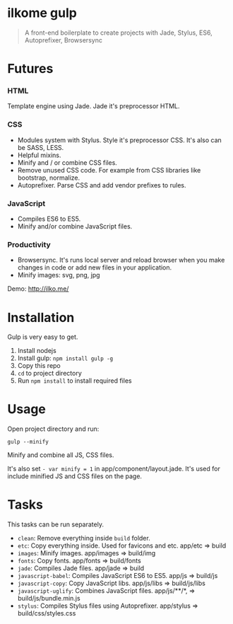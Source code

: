 # ilkome gulp
> A front-end boilerplate to create projects with Jade, Stylus, ES6, Autoprefixer, Browsersync


# Futures
### HTML
Template engine using Jade. Jade it's preprocessor HTML.

### CSS
- Modules system with Stylus. Style it's preprocessor CSS. It's also can be SASS, LESS.
- Helpful mixins.
- Minify and / or combine CSS files.
- Remove unused CSS code. For example from CSS libraries like bootstrap, normalize.
- Autoprefixer. Parse CSS and add vendor prefixes to rules.

### JavaScript
- Compiles ES6 to ES5.
- Minify and/or combine JavaScript files.

### Productivity
- Browsersync. It's runs local server and reload browser when you make changes in code or add new files in your application.
- Minify images: svg, png, jpg

Demo: http://ilko.me/



# Installation
Gulp is very easy to get.

1. Install nodejs
5. Install gulp: `npm install gulp -g`
2. Copy this repo
3. `cd` to project directory
4. Run `npm install` to install required files


# Usage
Open project directory and run:

`gulp --minify`

Minify and combine all JS, CSS files.

It's also set `- var minify = 1` in app/component/layout.jade. It's used for include minified JS and CSS files on the page.


# Tasks
This tasks can be run separately.
- `clean`: Remove everything inside `build` folder.
- `etc`: Copy everything inside. Used for favicons and etc. app/etc => build
- `images`: Minify images. app/images => build/img
- `fonts`: Copy fonts. app/fonts => build/fonts
- `jade`: Compiles Jade files. app/jade => build
- `javascript-babel`: Compiles JavaScript ES6 to ES5. app/js => build/js
- `javascript-copy`: Copy JavaScript libs. app/js/libs => build/js/libs
- `javascript-uglify`: Combines JavaScript files. app/js/**/*,  => build/js/bundle.min.js
- `stylus`: Compiles Stylus files using Autoprefixer. app/stylus => build/css/styles.css
